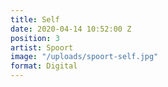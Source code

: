 ```yaml
---
title: Self
date: 2020-04-14 10:52:00 Z
position: 3
artist: Spoort
image: "/uploads/spoort-self.jpg"
format: Digital
---
```


